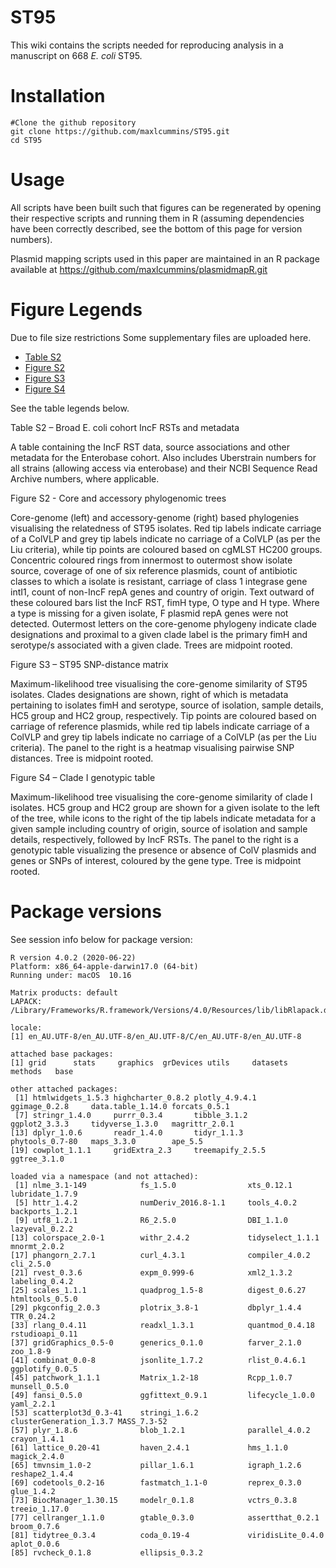 # ST95

This wiki contains the scripts needed for reproducing analysis in a manuscript on 668 *E. coli* ST95.

# Installation

```
#Clone the github repository
git clone https://github.com/maxlcummins/ST95.git
cd ST95
```

# Usage

All scripts have been built such that figures can be regenerated by opening their respective scripts and running them in R (assuming dependencies have been correctly described, see the bottom of this page for version numbers).

Plasmid mapping scripts used in this paper are maintained in an R package available at https://github.com/maxlcummins/plasmidmapR.git


# Figure Legends

Due to file size restrictions Some supplementary files are uploaded here.

* [Table S2](https://github.com/maxlcummins/ST95/blob/main/Supplemental_Table_S2.txt)
* [Figure S2](https://github.com/maxlcummins/ST95/blob/main/Supplemental_Fig_S2.tif)
* [Figure S3](https://github.com/maxlcummins/ST95/blob/main/Supplemental_Fig_S3.tif)
* [Figure S4](https://github.com/maxlcummins/ST95//blob/mainSupplemental_Fig_S4.tif)

See the table legends below.

Table S2 – Broad E. coli cohort IncF RSTs and metadata

A table containing the IncF RST data, source associations and other metadata for the Enterobase cohort. Also includes Uberstrain numbers for all strains (allowing access via enterobase) and their NCBI Sequence Read Archive numbers, where applicable.

Figure S2 - Core and accessory phylogenomic trees

Core-genome (left) and accessory-genome (right) based phylogenies visualising the relatedness of ST95 isolates. Red tip labels indicate carriage of a ColVLP and grey tip labels indicate no carriage of a ColVLP (as per the Liu criteria), while tip points are coloured based on cgMLST HC200 groups. Concentric coloured rings from innermost to outermost show isolate source, coverage of one of six reference plasmids, count of antibiotic classes to which a isolate is resistant, carriage of class 1 integrase gene intI1, count of non-IncF repA genes and country of origin. Text outward of these coloured bars list the IncF RST, fimH type, O type and H type. Where a type is missing for a given isolate, F plasmid repA genes were not detected. Outermost letters on the core-genome phylogeny indicate clade designations and proximal to a given clade label is the primary fimH and serotype/s associated with a given clade. Trees are midpoint rooted.

Figure S3 – ST95 SNP-distance matrix

Maximum-likelihood tree visualising the core-genome similarity of ST95 isolates. Clades designations are shown, right of which is metadata pertaining to isolates fimH and serotype, source of isolation, sample details, HC5 group and HC2 group, respectively. Tip points are coloured based on carriage of reference plasmids, while red tip labels indicate carriage of a ColVLP and grey tip labels indicate no carriage of a ColVLP (as per the Liu criteria). The panel to the right is a heatmap visualising pairwise SNP distances. Tree is midpoint rooted.

Figure S4 – Clade I genotypic table

Maximum-likelihood tree visualising the core-genome similarity of clade I isolates. HC5 group and HC2 group are shown for a given isolate to the left of the tree, while icons to the right of the tip labels indicate metadata for a given sample including country of origin, source of isolation and sample details, respectively, followed by IncF RSTs. The panel to the right is a genotypic table visualizing the presence or absence of ColV plasmids and genes or SNPs of interest, coloured by the gene type. Tree is midpoint rooted.


# Package versions

See session info below for package version:

```
R version 4.0.2 (2020-06-22)
Platform: x86_64-apple-darwin17.0 (64-bit)
Running under: macOS  10.16

Matrix products: default
LAPACK: /Library/Frameworks/R.framework/Versions/4.0/Resources/lib/libRlapack.dylib

locale:
[1] en_AU.UTF-8/en_AU.UTF-8/en_AU.UTF-8/C/en_AU.UTF-8/en_AU.UTF-8

attached base packages:
[1] grid      stats     graphics  grDevices utils     datasets  methods   base     

other attached packages:
 [1] htmlwidgets_1.5.3 highcharter_0.8.2 plotly_4.9.4.1    ggimage_0.2.8     data.table_1.14.0 forcats_0.5.1    
 [7] stringr_1.4.0     purrr_0.3.4       tibble_3.1.2      ggplot2_3.3.3     tidyverse_1.3.0   magrittr_2.0.1   
[13] dplyr_1.0.6       readr_1.4.0       tidyr_1.1.3       phytools_0.7-80   maps_3.3.0        ape_5.5          
[19] cowplot_1.1.1     gridExtra_2.3     treemapify_2.5.5  ggtree_3.1.0     

loaded via a namespace (and not attached):
 [1] nlme_3.1-149            fs_1.5.0                xts_0.12.1              lubridate_1.7.9        
 [5] httr_1.4.2              numDeriv_2016.8-1.1     tools_4.0.2             backports_1.2.1        
 [9] utf8_1.2.1              R6_2.5.0                DBI_1.1.0               lazyeval_0.2.2         
[13] colorspace_2.0-1        withr_2.4.2             tidyselect_1.1.1        mnormt_2.0.2           
[17] phangorn_2.7.1          curl_4.3.1              compiler_4.0.2          cli_2.5.0              
[21] rvest_0.3.6             expm_0.999-6            xml2_1.3.2              labeling_0.4.2         
[25] scales_1.1.1            quadprog_1.5-8          digest_0.6.27           htmltools_0.5.0        
[29] pkgconfig_2.0.3         plotrix_3.8-1           dbplyr_1.4.4            TTR_0.24.2             
[33] rlang_0.4.11            readxl_1.3.1            quantmod_0.4.18         rstudioapi_0.11        
[37] gridGraphics_0.5-0      generics_0.1.0          farver_2.1.0            zoo_1.8-9              
[41] combinat_0.0-8          jsonlite_1.7.2          rlist_0.4.6.1           ggplotify_0.0.5        
[45] patchwork_1.1.1         Matrix_1.2-18           Rcpp_1.0.7              munsell_0.5.0          
[49] fansi_0.5.0             ggfittext_0.9.1         lifecycle_1.0.0         yaml_2.2.1             
[53] scatterplot3d_0.3-41    stringi_1.6.2           clusterGeneration_1.3.7 MASS_7.3-52            
[57] plyr_1.8.6              blob_1.2.1              parallel_4.0.2          crayon_1.4.1           
[61] lattice_0.20-41         haven_2.4.1             hms_1.1.0               magick_2.4.0           
[65] tmvnsim_1.0-2           pillar_1.6.1            igraph_1.2.6            reshape2_1.4.4         
[69] codetools_0.2-16        fastmatch_1.1-0         reprex_0.3.0            glue_1.4.2             
[73] BiocManager_1.30.15     modelr_0.1.8            vctrs_0.3.8             treeio_1.17.0          
[77] cellranger_1.1.0        gtable_0.3.0            assertthat_0.2.1        broom_0.7.6            
[81] tidytree_0.3.4          coda_0.19-4             viridisLite_0.4.0       aplot_0.0.6            
[85] rvcheck_0.1.8           ellipsis_0.3.2   
```
